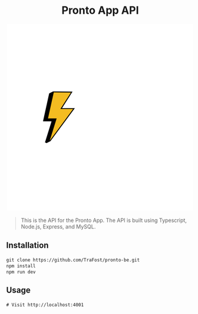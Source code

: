 <h1 align="center"> Pronto App API </h1>

<div align="center">
  <img src="/public/pronto-main-transparent.png?raw=true" alt="Pronto Logo" />
</div>

> This is the API for the Pronto App. The API is built using Typescript, Node.js, Express, and MySQL.

## Installation

```vim
git clone https://github.com/TraFost/pronto-be.git
npm install
npm run dev
```

## Usage

```vim
# Visit http://localhost:4001
```
